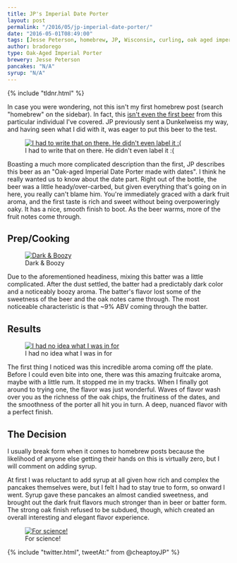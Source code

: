 ```yaml
---
title: JP's Imperial Date Porter
layout: post
permalink: "/2016/05/jp-imperial-date-porter/"
date: "2016-05-01T08:49:00"
tags: [Jesse Peterson, homebrew, JP, Wisconsin, curling, oak aged imperial porter, porter, barrel aged, date]
author: bradorego
type: Oak-Aged Imperial Porter
brewery: Jesse Peterson
pancakes: "N/A"
syrup: "N/A"
---
```


{% include "tldnr.html" %}

In case you were wondering, not this isn't my first homebrew post (search "homebrew" on the sidebar). In fact, this <a href="/2014/06/jp-dunkelweiss.html">isn't even the first beer</a> from this particular individual I've covered. JP previously sent a Dunkelweiss my way, and having seen what I did with it, was eager to put this beer to the test.

<figure class="imageWrap">
  <a href="{{ site.url }}/assets/full/jp-imperial-porter/beer.jpg" target="_blank">
    <img src="{{ site.url }}/assets/compressed/jp-imperial-porter/beer.jpg" alt="I had to write that on there. He didn't even label it :(" />
  </a>
  <figcaption>
    I had to write that on there. He didn't even label it :(
  </figcaption>
</figure>

Boasting a much more complicated description than the first, JP describes this beer as an "Oak-aged Imperial Date Porter made with dates". I think he really wanted us to know about the date part. Right out of the bottle, the beer was a little heady/over-carbed, but given everything that's going on in here, you really can't blame him. You're immediately graced with a dark fruit aroma, and the first taste is rich and sweet without being overpoweringly oaky. It has a nice, smooth finish to boot. As the beer warms, more of the fruit notes come through.

## Prep/Cooking

<figure class="imageWrap">
  <a href="{{ site.url }}/assets/full/jp-imperial-porter/batter.jpg" target="_blank">
    <img src="{{ site.url }}/assets/compressed/jp-imperial-porter/batter.jpg" alt="Dark & Boozy" />
  </a>
  <figcaption>
    Dark & Boozy
  </figcaption>
</figure>

Due to the aforementioned headiness, mixing this batter was a little complicated. After the dust settled, the batter had a predictably dark color and a noticeably boozy aroma. The batter's flavor lost some of the sweetness of the beer and the oak notes came through. The most noticeable characteristic is that ~9% ABV coming through the batter.

## Results

<figure class="imageWrap">
  <a href="{{ site.url }}/assets/full/jp-imperial-porter/pancakes.jpg" target="_blank">
    <img src="{{ site.url }}/assets/compressed/jp-imperial-porter/pancakes.jpg" alt="I had no idea what I was in for" />
  </a>
  <figcaption>
    I had no idea what I was in for
  </figcaption>
</figure>

The first thing I noticed was this incredible aroma coming off the plate. Before I could even bite into one, there was this amazing fruitcake aroma, maybe with a little rum. It stopped me in my tracks. When I finally got around to trying one, the flavor was just wonderful. Waves of flavor wash over you as the richness of the oak chips, the fruitiness of the dates, and the smoothness of the porter all hit you in turn. A deep, nuanced flavor with a perfect finish.

## The Decision

I usually break form when it comes to homebrew posts because the likelihood of anyone else getting their hands on this is virtually zero, but I will comment on adding syrup.

At first I was reluctant to add syrup at all given how rich and complex the pancakes themselves were, but I felt I had to stay true to form, so onward I went. Syrup gave these pancakes an almost candied sweetness, and brought out the dark fruit flavors much stronger than in beer or batter form. The strong oak finish refused to be subdued, though, which created an overall interesting and elegant flavor experience.

<figure class="imageWrap">
  <a href="{{ site.url }}/assets/full/jp-imperial-porter/syrup.jpg" target="_blank">
    <img src="{{ site.url }}/assets/compressed/jp-imperial-porter/syrup.jpg" alt="For science!" />
  </a>
  <figcaption>
    For science!
  </figcaption>
</figure>

{% include "twitter.html", tweetAt:" from @cheaptoyJP" %}
